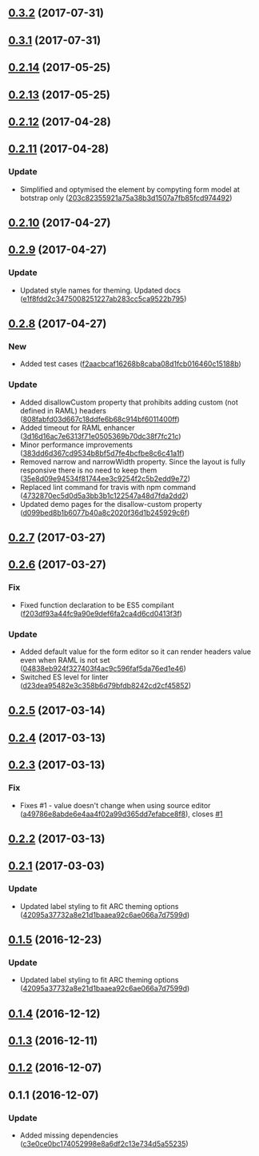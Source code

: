 <a name="0.3.2"></a>
## [0.3.2](https://github.com/advanced-rest-client/raml-headers-form/compare/0.3.1...0.3.2) (2017-07-31)




<a name="0.3.1"></a>
## [0.3.1](https://github.com/advanced-rest-client/raml-headers-form/compare/0.2.14...0.3.1) (2017-07-31)




<a name="0.2.14"></a>
## [0.2.14](https://github.com/advanced-rest-client/raml-headers-form/compare/0.2.13...v0.2.14) (2017-05-25)




<a name="0.2.13"></a>
## [0.2.13](https://github.com/advanced-rest-client/raml-headers-form/compare/0.2.12...v0.2.13) (2017-05-25)




<a name="0.2.12"></a>
## [0.2.12](https://github.com/advanced-rest-client/raml-headers-form/compare/0.2.11...v0.2.12) (2017-04-28)




<a name="0.2.11"></a>
## [0.2.11](https://github.com/advanced-rest-client/raml-headers-form/compare/0.2.10...v0.2.11) (2017-04-28)


### Update

* Simplified and optymised the element by compyting form model at botstrap only ([203c82355921a75a38b3d1507a7fb85fcd974492](https://github.com/advanced-rest-client/raml-headers-form/commit/203c82355921a75a38b3d1507a7fb85fcd974492))



<a name="0.2.10"></a>
## [0.2.10](https://github.com/advanced-rest-client/raml-headers-form/compare/0.2.9...v0.2.10) (2017-04-27)




<a name="0.2.9"></a>
## [0.2.9](https://github.com/advanced-rest-client/raml-headers-form/compare/0.2.8...v0.2.9) (2017-04-27)


### Update

* Updated style names for theming. Updated docs ([e1f8fdd2c3475008251227ab283cc5ca9522b795](https://github.com/advanced-rest-client/raml-headers-form/commit/e1f8fdd2c3475008251227ab283cc5ca9522b795))



<a name="0.2.8"></a>
## [0.2.8](https://github.com/advanced-rest-client/raml-headers-form/compare/0.2.7...v0.2.8) (2017-04-27)


### New

* Added test cases ([f2aacbcaf16268b8caba08d1fcb016460c15188b](https://github.com/advanced-rest-client/raml-headers-form/commit/f2aacbcaf16268b8caba08d1fcb016460c15188b))

### Update

* Added disallowCustom property that prohibits adding custom (not defined in RAML) headers ([808fabfd03d667c18ddfe6b68c914bf6011400ff](https://github.com/advanced-rest-client/raml-headers-form/commit/808fabfd03d667c18ddfe6b68c914bf6011400ff))
* Added timeout for RAML enhancer ([3d16d16ac7e6313f71e0505369b70dc38f7fc21c](https://github.com/advanced-rest-client/raml-headers-form/commit/3d16d16ac7e6313f71e0505369b70dc38f7fc21c))
* Minor performance improvements ([383dd6d367cd9534b8bf5d7fe4bcfbe8c6c41a1f](https://github.com/advanced-rest-client/raml-headers-form/commit/383dd6d367cd9534b8bf5d7fe4bcfbe8c6c41a1f))
* Removed narrow and narrowWidth property. Since the layout is fully responsive there is no need to keep them ([35e8d09e94534f81744ee3c9254f2c5b2edd9e72](https://github.com/advanced-rest-client/raml-headers-form/commit/35e8d09e94534f81744ee3c9254f2c5b2edd9e72))
* Replaced lint command for travis with npm command ([4732870ec5d0d5a3bb3b1c122547a48d7fda2dd2](https://github.com/advanced-rest-client/raml-headers-form/commit/4732870ec5d0d5a3bb3b1c122547a48d7fda2dd2))
* Updated demo pages for the disallow-custom property ([d099bed8b1b6077b40a8c2020f36d1b245929c6f](https://github.com/advanced-rest-client/raml-headers-form/commit/d099bed8b1b6077b40a8c2020f36d1b245929c6f))



<a name="0.2.7"></a>
## [0.2.7](https://github.com/advanced-rest-client/raml-headers-form/compare/0.2.6...v0.2.7) (2017-03-27)




<a name="0.2.6"></a>
## [0.2.6](https://github.com/advanced-rest-client/raml-headers-form/compare/0.2.4...v0.2.6) (2017-03-27)


### Fix

* Fixed function declaration to be ES5 compilant ([f203df93a44fc9a90e9def6fa2ca4d6cd0413f3f](https://github.com/advanced-rest-client/raml-headers-form/commit/f203df93a44fc9a90e9def6fa2ca4d6cd0413f3f))

### Update

* Added default value for the form editor so it can render headers value even when RAML is not set ([04838eb924f327403f4ac9c596faf5da76ed1e46](https://github.com/advanced-rest-client/raml-headers-form/commit/04838eb924f327403f4ac9c596faf5da76ed1e46))
* Switched ES level for linter ([d23dea95482e3c358b6d79bfdb8242cd2cf45852](https://github.com/advanced-rest-client/raml-headers-form/commit/d23dea95482e3c358b6d79bfdb8242cd2cf45852))



<a name="0.2.5"></a>
## [0.2.5](https://github.com/advanced-rest-client/raml-headers-form/compare/0.2.4...v0.2.5) (2017-03-14)




<a name="0.2.4"></a>
## [0.2.4](https://github.com/advanced-rest-client/raml-headers-form/compare/0.2.3...v0.2.4) (2017-03-13)




<a name="0.2.3"></a>
## [0.2.3](https://github.com/advanced-rest-client/raml-headers-form/compare/0.2.1...v0.2.3) (2017-03-13)


### Fix

* Fixes #1 - value doesn't change when using source editor ([a49786e8abde6e4aa4f02a99d365dd7efabce8f8](https://github.com/advanced-rest-client/raml-headers-form/commit/a49786e8abde6e4aa4f02a99d365dd7efabce8f8)), closes [#1](https://github.com/advanced-rest-client/raml-headers-form/issues/1)



<a name="0.2.2"></a>
## [0.2.2](https://github.com/advanced-rest-client/raml-headers-form/compare/0.2.1...v0.2.2) (2017-03-13)




<a name="0.2.1"></a>
## [0.2.1](https://github.com/advanced-rest-client/raml-headers-form/compare/0.1.4...v0.2.1) (2017-03-03)


### Update

* Updated label styling to fit ARC theming options ([42095a37732a8e21d1baaea92c6ae066a7d7599d](https://github.com/advanced-rest-client/raml-headers-form/commit/42095a37732a8e21d1baaea92c6ae066a7d7599d))



<a name="0.1.5"></a>
## [0.1.5](https://github.com/advanced-rest-client/raml-headers-form/compare/0.1.4...v0.1.5) (2016-12-23)


### Update

* Updated label styling to fit ARC theming options ([42095a37732a8e21d1baaea92c6ae066a7d7599d](https://github.com/advanced-rest-client/raml-headers-form/commit/42095a37732a8e21d1baaea92c6ae066a7d7599d))



<a name="0.1.4"></a>
## [0.1.4](https://github.com/advanced-rest-client/raml-headers-form/compare/0.1.3...v0.1.4) (2016-12-12)




<a name="0.1.3"></a>
## [0.1.3](https://github.com/advanced-rest-client/raml-headers-form/compare/0.1.2...v0.1.3) (2016-12-11)




<a name="0.1.2"></a>
## [0.1.2](https://github.com/advanced-rest-client/raml-headers-form/compare/0.1.1...v0.1.2) (2016-12-07)




<a name="0.1.1"></a>
## 0.1.1 (2016-12-07)


### Update

* Added missing dependencies ([c3e0ce0bc174052998e8a6df2c13e734d5a55235](https://github.com/advanced-rest-client/raml-headers-form/commit/c3e0ce0bc174052998e8a6df2c13e734d5a55235))



